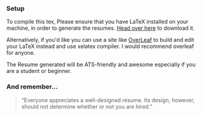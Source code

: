 

### Setup
To compile this tex, Please ensure that you have LaTeX installed on your machine, in order to generate the resumes. [Head over here](https://www.latex-project.org/get/) to download it.
  
Alternatively, if you'd like you can use a site like [OverLeaf](https://overleaf.com) to build and edit your LaTeX instead and use xelatex compiler. I would recommend overleaf for anyone.

The Resume generated will be ATS-friendly and awesome especially if you are a student or beginner.

### And remember...

>“Everyone appreciates a well-designed resume. Its design, however, should not determine whether or not you are hired.”  

